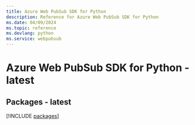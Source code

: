 ```yaml
---
title: Azure Web PubSub SDK for Python
description: Reference for Azure Web PubSub SDK for Python
ms.date: 04/09/2024
ms.topic: reference
ms.devlang: python
ms.service: webpubsub
---
```

# Azure Web PubSub SDK for Python - latest
## Packages - latest
[!INCLUDE [packages](web-pubsub-index.md)]